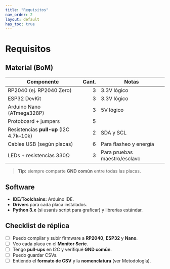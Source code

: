 ```yaml
---
title: "Requisitos"
nav_order: 2
layout: default
has_toc: true
---
```


# Requisitos

## Material (BoM)

| Componente | Cant. | Notas |
|---|---:|---|
| RP2040 (ej. RP2040 Zero) | 3 | 3.3V lógico |
| ESP32 DevKit | 3 | 3.3V lógico |
| Arduino Nano (ATmega328P) | 3 | 5V lógico |
| Protoboard + jumpers | 5 |  |
| Resistencias **pull-up** (I2C 4.7k–10k) | 2 | SDA y SCL |
| Cables USB (según placas) | 6 | Para flasheo y energía |
| LEDs + resistencias 330Ω | 3 | Para pruebas maestro/esclavo |

> **Tip:** siempre comparte **GND común** entre todas las placas.

## Software

- **IDE/Toolchains:** Arduino IDE.
- **Drivers** para cada placa instalados.
- **Python 3.x** (si usarás script para graficar) y librerías estándar.



## Checklist de réplica

- [ ] Puedo compilar y subir firmware a **RP2040**, **ESP32** y **Nano**.  
- [ ] Veo cada placa en el **Monitor Serie**.  
- [ ] Tengo **pull-ups** en I2C y verifiqué **GND común**.  
- [ ] Puedo guardar CSVs.  
- [ ] Entiendo el **formato de CSV** y la **nomenclatura** (ver Metodología).

